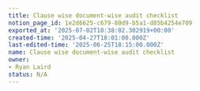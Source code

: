 ```yaml
---
title: Clause wise document-wise audit checklist
notion_page_id: 1e2d6625-c679-80d9-b5a1-d85b4254e709
exported_at: '2025-07-02T18:38:02.302919+00:00'
created-time: '2025-04-27T18:01:00.000Z'
last-edited-time: '2025-06-25T18:15:00.000Z'
name: Clause wise document-wise audit checklist
owner:
- Ryan Laird
status: N/A
---
```


